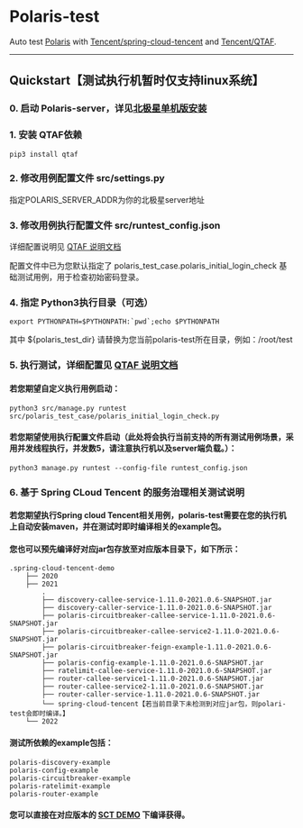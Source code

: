 # Polaris-test

Auto test [Polaris](https://github.com/polarismesh/polaris)
with [Tencent/spring-cloud-tencent](https://github.com/Tencent/spring-cloud-tencent.git)
and [Tencent/QTAF](https://github.com/Tencent/QTAF.git).

---

## Quickstart【测试执行机暂时仅支持linux系统】

### 0. 启动 Polaris-server，详见[北极星单机版安装](https://polarismesh.cn/zh/doc/%E5%BF%AB%E9%80%9F%E5%85%A5%E9%97%A8/%E5%AE%89%E8%A3%85%E6%9C%8D%E5%8A%A1%E7%AB%AF/%E5%AE%89%E8%A3%85%E5%8D%95%E6%9C%BA%E7%89%88.html#%E5%8D%95%E6%9C%BA%E7%89%88%E5%AE%89%E8%A3%85)

### 1. 安装 QTAF依赖

    pip3 install qtaf

### 2. 修改用例配置文件 src/settings.py

指定POLARIS_SERVER_ADDR为你的北极星server地址

### 3. 修改用例执行配置文件 src/runtest_config.json

详细配置说明见 [QTAF 说明文档](https://qta-testbase.readthedocs.io/zh/latest/testrun.html#section-12)

配置文件中已为您默认指定了 polaris_test_case.polaris_initial_login_check 基础测试用例，用于检查初始密码登录。


### 4. 指定 Python3执行目录（可选）

    export PYTHONPATH=$PYTHONPATH:`pwd`;echo $PYTHONPATH

其中 ${polaris_test_dir} 请替换为您当前polaris-test所在目录，例如：/root/test

### 5. 执行测试，详细配置见 [QTAF 说明文档](https://qta-testbase.readthedocs.io/zh/latest/testrun.html#)


#### 若您期望自定义执行用例启动：

    python3 src/manage.py runtest src/polaris_test_case/polaris_initial_login_check.py

#### 若您期望使用执行配置文件启动（此处将会执行当前支持的所有测试用例场景，采用并发线程执行，并发数5，请注意执行机以及server端负载。）：

    python3 manage.py runtest --config-file runtest_config.json


### 6. 基于 Spring CLoud Tencent 的服务治理相关测试说明
#### 若您期望执行Spring cloud Tencent相关用例，polaris-test需要在您的执行机上自动安装maven，并在测试时即时编译相关的example包。
#### 您也可以预先编译好对应jar包存放至对应版本目录下，如下所示：
    
    .spring-cloud-tencent-demo
        ├── 2020
        ├── 2021
            .
            ├── discovery-callee-service-1.11.0-2021.0.6-SNAPSHOT.jar
            ├── discovery-caller-service-1.11.0-2021.0.6-SNAPSHOT.jar
            ├── polaris-circuitbreaker-callee-service-1.11.0-2021.0.6-SNAPSHOT.jar
            ├── polaris-circuitbreaker-callee-service2-1.11.0-2021.0.6-SNAPSHOT.jar
            ├── polaris-circuitbreaker-feign-example-1.11.0-2021.0.6-SNAPSHOT.jar
            ├── polaris-config-example-1.11.0-2021.0.6-SNAPSHOT.jar
            ├── ratelimit-callee-service-1.11.0-2021.0.6-SNAPSHOT.jar
            ├── router-callee-service1-1.11.0-2021.0.6-SNAPSHOT.jar
            ├── router-callee-service2-1.11.0-2021.0.6-SNAPSHOT.jar
            ├── router-caller-service-1.11.0-2021.0.6-SNAPSHOT.jar
            └── spring-cloud-tencent【若当前目录下未检测到对应jar包，则polari-test会即时编译。】
        └── 2022

#### 测试所依赖的example包括：

    polaris-discovery-example
    polaris-config-example
    polaris-circuitbreaker-example
    polaris-ratelimit-example
    polaris-router-example

#### 您可以直接在对应版本的 [SCT DEMO](https://github.com/Tencent/spring-cloud-tencent/tree/2021.0/spring-cloud-tencent-examples) 下编译获得。
